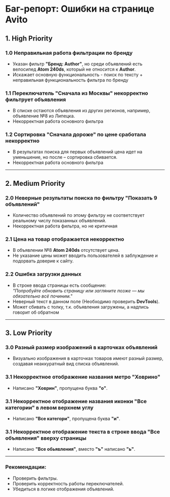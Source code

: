 # Баг-репорт: Ошибки на странице Avito

## 1. High Priority  
### 1.0 Неправильная работа фильтрации по бренду  
- Указан фильтр **"Бренд: Author"**, но среди объявлений есть велосипед **Atom 240ds**, который не относится к **Author**. 
- Искажает основную функциональность - поиск по тексту + неправильная функциональность фильтра по бренду

### 1.1 Переключатель "Сначала из Москвы" некорректно фильтрует объявления  
- В списке остаются объявления из других регионов, например, объявление №8 из Липецка.  
- Некорректная работа основного фильтра

### 1.2 Сортировка "Сначала дороже" по цене сработала некорректно  
- В результатах поиска для первых объявлений цена идет на уменьшение, но после – сортировка сбивается.  
- Некорректная работа основного фильтра

---

## 2. Medium Priority
### 2.0 Неверные результаты поиска по фильтру "Показать 9 объявлений"  
- Количество объявлений по этому фильтру не соответствует реальному числу показанных объявлений.
- Некорректная работа фильтра, но не критичная

### 2.1 Цена на товар отображается некорректно 
- В объявлении №8 **Atom 240ds** отсутствует цена.
- Не указание цены может вводить пользователей в заблуждение и подорвать доверие к сайту.

### 2.2 Ошибка загрузки данных  
- В строке ввода страницы есть сообщение:  
  _"Попробуйте обновить страницу или загляните позже — мы обязательно всё починим."_  
- Неверный текст в данном поле (Необходимо проверить **DevTools**).
- Может сбивать с толку, т.к. объявления загружены, а надпись говорит об обратном

---

## 3. Low Priority  
### 3.0 Разный размер изображений в карточках объявлений  
- Визуально изображения в карточках товаров имеют разный размер, создавая неаккуратный вид списка объявлений.  

### 3.1 Некорректное отображение названия метро "Ховрино"  
- Написано **"Ховрин"**, пропущена буква **"о"**.  

### 3.1 Некорректное отображение названия иконки "Все категории"  в левом верхнем углу
- Написано **"Все категори"**, пропущена буква **"и"**.  

### 3.1 Некорректное отображение текста в строке ввода "Все объявления" вверху страницы
- Написано **"Все обьявления"**, вместо **"ъ"** написано **"ь"**.  
---
 

### **Рекомендации:**  
- Проверить фильтры.  
- Проверить корректность работы переключателей.  
- Убедиться в логике отображения объявлений.  
